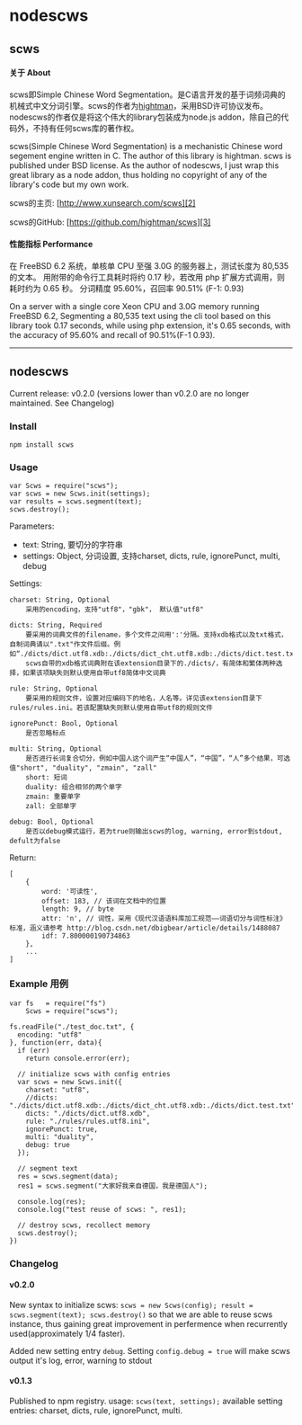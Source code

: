 # nodescws

## scws

#### 关于 About
scws即Simple Chinese Word Segmentation。是C语言开发的基于词频词典的机械式中文分词引擎。scws的作者为[hightman][1]，采用BSD许可协议发布。nodescws的作者仅是将这个伟大的library包装成为node.js addon，除自己的代码外，不持有任何scws库的著作权。

scws(Simple Chinese Word Segmentation) is a mechanistic Chinese word segement engine written in C. The author of this library is hightman. scws is published under BSD license. As the author of nodescws, I just wrap this great library as a node addon, thus holding no copyright of any of the library's code but my own work.

scws的主页: [http://www.xunsearch.com/scws][2]

scws的GitHub: [https://github.com/hightman/scws][3]


#### 性能指标 Performance

在 FreeBSD 6.2 系统，单核单 CPU 至强 3.0G 的服务器上，测试长度为 80,535 的文本。 用附带的命令行工具耗时将约 0.17 秒，若改用 php 扩展方式调用，则耗时约为 0.65 秒。
分词精度 95.60%，召回率 90.51% (F-1: 0.93)

On a server with a single core Xeon CPU and 3.0G memory running FreeBSD 6.2, Segmenting a 80,535 text using the cli tool based on this library took 0.17 seconds, while using php extension, it's 0.65 seconds, with the accuracy of 95.60% and recall of 90.51%(F-1 0.93).

------

## nodescws
Current release: v0.2.0 (versions lower than v0.2.0 are no longer maintained. See Changelog)
### Install
`npm install scws`

### Usage
    var Scws = require("scws");
    var scws = new Scws.init(settings);
    var results = scws.segment(text);
    scws.destroy();

Parameters:

* text: String, 要切分的字符串
* settings: Object, 分词设置, 支持charset, dicts, rule, ignorePunct, multi, debug

Settings:

    charset: String, Optional
        采用的encoding，支持"utf8"，"gbk"， 默认值"utf8"

    dicts: String, Required
        要采用的词典文件的filename，多个文件之间用':'分隔。支持xdb格式以及txt格式，自制词典请以".txt"作文件后缀。例如“./dicts/dict.utf8.xdb:./dicts/dict_cht.utf8.xdb:./dicts/dict.test.txt"
        scws自带的xdb格式词典附在该extension目录下的./dicts/，有简体和繁体两种选择，如果该项缺失则默认使用自带utf8简体中文词典
        
    rule: String, Optional
        要采用的规则文件，设置对应编码下的地名，人名等。详见该extension目录下rules/rules.ini。若该配置缺失则默认使用自带utf8的规则文件
        
    ignorePunct: Bool, Optional
        是否忽略标点
        
    multi: String, Optional
        是否进行长词复合切分，例如中国人这个词产生“中国人”，“中国”，“人”多个结果，可选值"short", "duality", "zmain", "zall"
        short: 短词
        duality: 组合相邻的两个单字
        zmain: 重要单字
        zall: 全部单字
        
    debug: Bool, Optional
        是否以debug模式运行，若为true则输出scws的log, warning, error到stdout, defult为false
        
Return: 

    [
        { 
            word: '可读性',
            offset: 183, // 该词在文档中的位置
            length: 9, // byte
            attr: 'n', // 词性，采用《现代汉语语料库加工规范——词语切分与词性标注》标准，涵义请参考 http://blog.csdn.net/dbigbear/article/details/1488087
            idf: 7.800000190734863
        },
        ...
    ]

### Example 用例

    var fs   = require("fs")
        Scws = require("scws");
    
    fs.readFile("./test_doc.txt", {
      encoding: "utf8"
    }, function(err, data){
      if (err)
        return console.error(err);
        
      // initialize scws with config entries
      var scws = new Scws.init({
        charset: "utf8",
        //dicts: "./dicts/dict.utf8.xdb:./dicts/dict_cht.utf8.xdb:./dicts/dict.test.txt",
        dicts: "./dicts/dict.utf8.xdb",
        rule: "./rules/rules.utf8.ini",
        ignorePunct: true,
        multi: "duality",
        debug: true
      });
      
      // segment text
      res = scws.segment(data);
      res1 = scws.segment("大家好我来自德国，我是德国人");
      
      console.log(res);
      console.log("test reuse of scws: ", res1);
      
      // destroy scws, recollect memory
      scws.destroy();
    })
    
### Changelog
#### v0.2.0
New syntax to initialize scws: `scws = new Scws(config); result = scws.segment(text); scws.destroy()` so that we are able to reuse scws instance, thus gaining great improvement in perfermence when recurrently used(approximately 1/4 faster).

Added new setting entry `debug`. Setting `config.debug = true` will make scws output it's log, error, warning to stdout

#### v0.1.3
Published to npm registry. usage: `scws(text, settings);` available setting entries: charset, dicts, rule, ignorePunct, multi.


    
[1]: http://www.hightman.cn
[2]: http://www.xunsearch.com/scws/
[3]: https://github.com/hightman/scws
